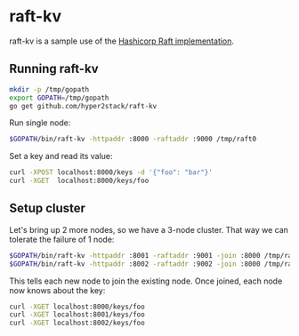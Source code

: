 # raft-kv

raft-kv is a sample use of the [Hashicorp Raft implementation](https://github.com/hashicorp/raft).

## Running raft-kv

```bash
mkdir -p /tmp/gopath
export GOPATH=/tmp/gopath
go get github.com/hyper2stack/raft-kv
```

Run single node:
```bash
$GOPATH/bin/raft-kv -httpaddr :8000 -raftaddr :9000 /tmp/raft0
```

Set a key and read its value:
```bash
curl -XPOST localhost:8000/keys -d '{"foo": "bar"}'
curl -XGET  localhost:8000/keys/foo
```

## Setup cluster

Let's bring up 2 more nodes, so we have a 3-node cluster. That way we can tolerate the failure of 1 node:

```bash
$GOPATH/bin/raft-kv -httpaddr :8001 -raftaddr :9001 -join :8000 /tmp/raft1
$GOPATH/bin/raft-kv -httpaddr :8002 -raftaddr :9002 -join :8000 /tmp/raft2
```

This tells each new node to join the existing node. Once joined, each node now knows about the key:
```bash
curl -XGET localhost:8000/keys/foo
curl -XGET localhost:8001/keys/foo
curl -XGET localhost:8002/keys/foo
```
